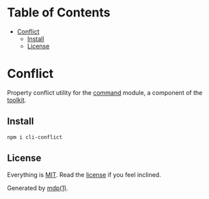 Table of Contents
=================

* [Conflict](#conflict)
  * [Install](#install)
  * [License](#license)

Conflict
========

Property conflict utility for the [command](https://github.com/freeformsystems/cli-command) module, a component of the [toolkit](https://github.com/freeformsystems/cli-toolkit).

## Install

```
npm i cli-conflict
```

## License

Everything is [MIT](http://en.wikipedia.org/wiki/MIT_License). Read the [license](https://github.com/freeformsystems/cli-conflict/blob/master/LICENSE) if you feel inclined.

Generated by [mdp(1)](https://github.com/freeformsystems/mdp).

[toolkit]: https://github.com/freeformsystems/cli-toolkit
[command]: https://github.com/freeformsystems/cli-command
